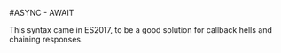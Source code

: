 #ASYNC - AWAIT

This syntax came in ES2017, to be a good solution for callback hells and chaining responses.

